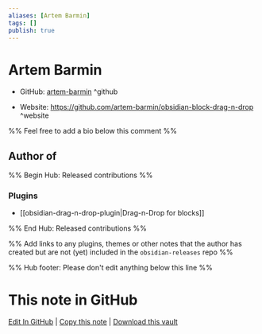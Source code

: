 ```yaml
---
aliases: [Artem Barmin]
tags: []
publish: true
---
```


# Artem Barmin

- GitHub: [artem-barmin](https://github.com/artem-barmin/) ^github
<!-- - Discord: `@` ^discord-->
- Website: <https://github.com/artem-barmin/obsidian-block-drag-n-drop> ^website
<!-- - [[Publish sites|Publish site]]: <https://> ^publish-->

%% Feel free to add a bio below this comment %%

## Author of

%% Begin Hub: Released contributions %%

### Plugins

- [[obsidian-drag-n-drop-plugin|Drag-n-Drop for blocks]]

%% End Hub: Released contributions %%

%% Add links to any plugins, themes or other notes that the author has created but are not (yet) included in the `obsidian-releases` repo %%

<!--
### Unlisted plugins
-->

<!--
### Others
-->

<!--
## Sponsor this author
-->

<!-- - [[GitHub sponsors]]: [Sponsor @artem-barmin on GitHub Sponsors](https://github.com/sponsors/artem-barmin) ^github-sponsor-->
<!-- - [[Buy me a coffee]]: <https://> ^buy-me-a-coffee-->
<!-- - [[PayPal]]: <https://> ^paypal-->
<!-- - [[Patreon]]: <https://> ^patreon-->

<!--
## Follow this author
-->

<!-- - [[YouTube Channels|On YouTube]]: <https://> ^youtube-->
<!-- - Twitter: <https://> ^twitter-->
<!-- - ... -->

%% Hub footer: Please don't edit anything below this line %%

# This note in GitHub

<span class="git-footer">[Edit In GitHub](https://github.dev/obsidian-community/obsidian-hub/blob/main/01%20-%20Community/People/artem-barmin.md "git-hub-edit-note") | [Copy this note](https://raw.githubusercontent.com/obsidian-community/obsidian-hub/main/01%20-%20Community/People/artem-barmin.md "git-hub-copy-note") | [Download this vault](https://github.com/obsidian-community/obsidian-hub/archive/refs/heads/main.zip "git-hub-download-vault") </span>
